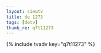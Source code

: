 ```yaml
--- 
layout: sieutv
title: de 1273
tags: [detv]
thumb_re: q7t11273
---
```

{% include tvadv key="q7t11273" %} 
